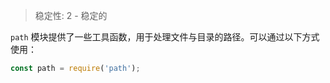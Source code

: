 
<!--introduced_in=v0.10.0-->

> 稳定性: 2 - 稳定的

`path` 模块提供了一些工具函数，用于处理文件与目录的路径。可以通过以下方式使用：

```js
const path = require('path');
```

